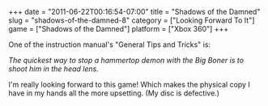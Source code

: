 +++
date = "2011-06-22T00:16:54-07:00"
title = "Shadows of the Damned"
slug = "shadows-of-the-damned-8"
category = ["Looking Forward To It"]
game = ["Shadows of the Damned"]
platform = ["Xbox 360"]
+++

One of the instruction manual's "General Tips and Tricks" is:

<i>The quickest way to stop a hammertop demon with the Big Boner is to shoot him in the head lens.</i>

I'm really looking forward to this game!  Which makes the physical copy I have in my hands all the more upsetting.  (My disc is defective.)